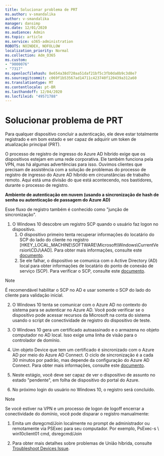 ```yaml
---
title: Solucionar problema de PRT
ms.author: v-smandalika
author: v-smandalika
manager: dansimp
ms.date: 12/01/2020
ms.audience: Admin
ms.topic: article
ms.service: o365-administration
ROBOTS: NOINDEX, NOFOLLOW
localization_priority: Normal
ms.collection: Adm_O365
ms.custom:
- "9000076"
- "7317"
ms.openlocfilehash: 8e654a38d720aa51daf21bf5c3fb0da8b9c3d8e7
ms.sourcegitcommit: c069f1b53567ad14711c423740f120439a312a60
ms.translationtype: MT
ms.contentlocale: pt-BR
ms.lasthandoff: 12/04/2020
ms.locfileid: "49571788"
---
```

# <a name="troubleshoot-prt-issue"></a>Solucionar problema de PRT

Para qualquer dispositivo concluir a autenticação, ele deve estar totalmente registrado e em bom estado e ser capaz de adquirir um token de atualização principal (PRT).

O processo de registro de ingresso do Azure AD híbrido exige que os dispositivos estejam em uma rede corporativa. Ele também funciona pela VPN, mas há algumas advertências para isso. Ouvimos clientes que precisam de assistência com a solução de problemas do processo de registro de ingresso do Azure AD híbrido em circunstâncias de trabalho remoto. Aqui está uma divisão do que está acontecendo, nos bastidores, durante o processo de registro.

**Ambiente de autenticação em nuvem (usando a sincronização de hash de senha ou autenticação de passagem do Azure AD)**

Esse fluxo de registro também é conhecido como "junção de sincronização".

1. O Windows 10 descobre um registro SCP quando o usuário faz logon no dispositivo.
    1. O dispositivo primeiro tenta recuperar informações do locatário do SCP do lado do cliente no registro [HKEY_LOCAL_MACHINE\SOFTWARE\Microsoft\Windows\CurrentVersion\CDJ\AAD]. Para obter mais informações, consulte este [documento](https://docs.microsoft.com/azure/active-directory/devices/hybrid-azuread-join-control).
    2. Se ele falhar, o dispositivo se comunica com o Active Directory (AD) local para obter informações de locatário do ponto de conexão de serviço (SCP). Para verificar o SCP, consulte este [documento](https://docs.microsoft.com/azure/active-directory/devices/hybrid-azuread-join-manual#configure-a-service-connection-point). 

> [!NOTE]
> É recomendável habilitar o SCP no AD e usar somente o SCP do lado do cliente para validação inicial.

2. O Windows 10 tenta se comunicar com o Azure AD no contexto do sistema para se autenticar no Azure AD. Você pode verificar se o dispositivo pode acessar recursos da Microsoft na conta do sistema usando o script de conectividade de registro do dispositivo de teste.

3. O Windows 10 gera um certificado autoassinado e o armazena no objeto computador no AD local. Isso exige uma linha de visão para o controlador de domínio.

4. Um objeto Device que tem um certificado é sincronizado com o Azure AD por meio do Azure AD Connect. O ciclo de sincronização é a cada 30 minutos por padrão, mas depende da configuração do Azure AD Connect. Para obter mais informações, consulte este [documento](https://docs.microsoft.com/azure/active-directory/hybrid/how-to-connect-sync-configure-filtering#organizational-unitbased-filtering).

5. Neste estágio, você deve ser capaz de ver o dispositivo de assunto no estado "pendente", em folha de dispositivo do portal do Azure.

6. No próximo login do usuário no Windows 10, o registro será concluído. 

> [!NOTE]
> Se você estiver na VPN e um processo de logon de logoff encerrar a conectividade do domínio, você pode disparar o registro manualmente:
 1. Emita um dsregcmd/Join localmente no prompt de administrador ou remotamente via PSExec para seu computador. Por exemplo, PsExec-s \\ win10client01 cmd, dsregcmd/Join

 2. Para obter mais detalhes sobre problemas de União híbrida, consulte [Troubleshoot Devices Issue](https://techcommunity.microsoft.com/t5/azure-active-directory-identity/azure-ad-mailbag-frequent-questions-about-using-device-based/ba-p/1257344).
